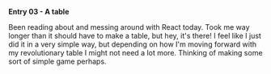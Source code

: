**Entry 03 - A table**

Been reading about and messing around with React today. Took me way longer than it should have to make a table, but hey, it's there!
I feel like I just did it in a very simple way, but depending on how I'm moving forward with my revolutionary table I might not need a lot more.
Thinking of making some sort of simple game perhaps.